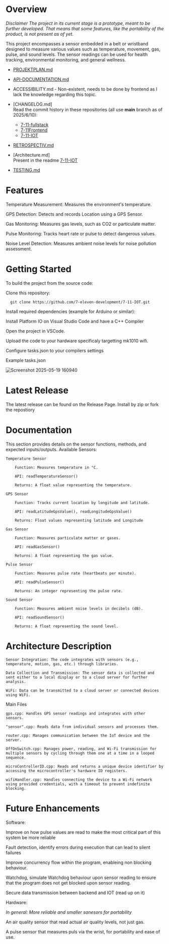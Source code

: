 # Overview
*Disclaimer* _The project in its current stage is a prototype, meant to be further developed. That means that some features, like the portability of the product, is not present as of yet._

This project encompasses a sensor embedded in a belt or wristband designed to measure various values such as temperature, movement, gas, pulse, and sound levels. The sensor readings can be used for health tracking, environmental monitoring, and general wellness.

- [PROJEKTPLAN.md](https://github.com/7-eleven-development/7-11-IOT/blob/main/Projektplan.md)

- [API-DOCUMENTATION.md](https://github.com/7-eleven-development/7-11-fullstack/tree/main/docs)

- ACCESSIBILITY.md - Non-existent, needs to be done by frontend as I lack the knowledge regarding this topic.

- [CHANGELOG.md]  
  Read the commit history in these repositories (all use **main** branch as of 2025/6/10):  
  - [7-11-fullstack](https://github.com/7-eleven-development/7-11-fullstack)  
  - [7-11Frontend](https://github.com/7-eleven-development/7-11Frontend)  
  - [7-11-IOT](https://github.com/7-eleven-development/7-11-IOT)

- [RETROSPECTIV.md](https://github.com/7-eleven-development/7-11-IOT/blob/main/Retrospective.md)

- [Architecture.md]  
  Present in the readme
  [7-11-IOT](https://github.com/7-eleven-development/7-11-IOT)

- [TESTING.md](https://github.com/7-eleven-development/7-11-IOT/blob/main/Testing.md)


# Features
Temperature Measurement: Measures the environment's temperature.

GPS Detection: Detects and records Location using a GPS Sensor.

Gas Monitoring: Measures gas levels, such as CO2 or particulate matter.

Pulse Monitoring: Tracks heart rate or pulse to detect dangerous values.

Noise Level Detection: Measures ambient noise levels for noise pollution assessment.

# Getting Started

To build the project from the source code:

Clone this repository:
```
  git clone https://github.com/7-eleven-development/7-11-IOT.git
```
Install required dependencies (example for Arduino or similar):

Install Platform IO on Visual Studio Code and have a C++ Compiler

Open the project in VSCode.

Upload the code to your hardware specificaly targetting mk1010 wifi.

Configure tasks.json to your compilers settings

Example tasks.json


![Screenshot 2025-05-19 160940](https://github.com/user-attachments/assets/8f9e3b15-9e8c-424f-87b2-079376b12876)


# Latest Release

The latest release can be found on the Release Page. Install by zip or fork the repostiory

# Documentation

This section provides details on the sensor functions, methods, and expected inputs/outputs.
Available Sensors:

    Temperature Sensor

        Function: Measures temperature in °C.

        API: readTemperatureSensor()

        Returns: A float value representing the temperature.

    GPS Sensor

        Function: Tracks current location by longitude and latitude.

        API: readLatitudeGpsValue(), readLongitudeGpsValue()

        Returns: Float values representing latitude and Longitude

    Gas Sensor

        Function: Measures particulate matter or gases.

        API: readGasSensor()

        Returns: A float representing the gas value.

    Pulse Sensor

        Function: Measures pulse rate (heartbeats per minute).

        API: readPulseSensor()

        Returns: An integer representing the pulse rate.

    Sound Sensor

        Function: Measures ambient noise levels in decibels (dB).

        API: readSoundSensor()

        Returns: A float representing the sound level.

# Architecture Description

    Sensor Integration: The code integrates with sensors (e.g., temperature, motion, gas, etc.) through libraries.

    Data Collection and Transmission: The sensor data is collected and sent either to a local display or to a cloud server for further analysis.

    WiFi: Data can be transmitted to a cloud server or connected devices using WiFi.

Main Files

    gps.cpp: Handles GPS sensor readings and integrates with other sensors.

    "sensor".cpp: Reads data from individual sensors and processes them.

    router.cpp: Manages communication between the IoT device and the server.

    OffOnSwitch.cpp: Manages power, reading, and Wi-Fi transmission for multiple sensors by cycling through them one at a time in a looped sequence.

    microControllerID.cpp: Reads and returns a unique device identifier by accessing the microcontroller's hardware ID registers.

    wifiHandler.cpp: Handles connecting the device to a Wi-Fi network using provided credentials, with a timeout to prevent indefinite blocking.


# Future Enhancements
Software:

  Improve on how pulse values are read to make the most critical part of this system be more reliable
  
  Fault detection, identify errors during execution that can lead to silent failures

  Improve concurrency flow within the program, enableing non blocking behaviour.

  Watchdog, simulate Watchdog behaviour upon sensor reading to ensure that the program does not get blocked upon sensor reading.

  Secure data transmission between backend and IOT (read up on it)
  
Hardware:

  _In general: More reliable and smaller sanesors for portability_
  
  An air quality sensor that read actual air quality levels, not just gas.

  A pulse sensor that measures puls via the wrist, for portability and ease of use.

  